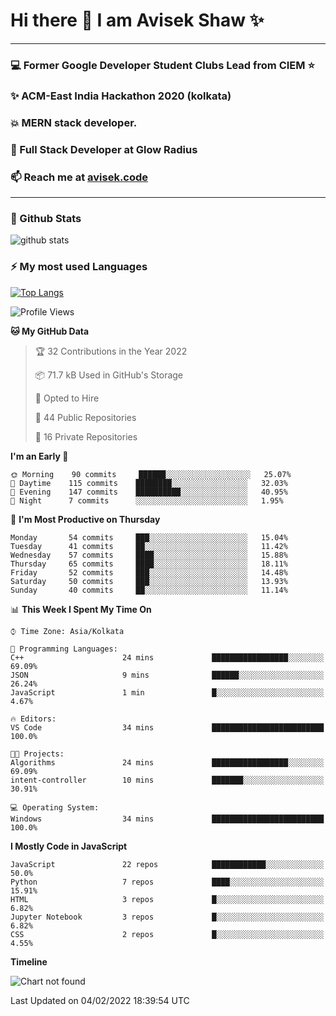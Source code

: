 # Hi there 👋 I am Avisek Shaw ✨

---
### :computer: Former Google Developer Student Clubs Lead from CIEM :star: 
###  ✨ ACM-East India Hackathon 2020 (kolkata)
###  :boom: MERN stack developer.
###  🔭 Full Stack Developer at Glow Radius
###  📫 Reach me at [avisek.code](https://avisekcode.netlify.app/)
---
### 🌱 Github Stats
![github stats](https://github-readme-stats.vercel.app/api?username=shawavisek35&count_private=true&show_icons=true&bg_color=315,48c6ef,6f86d6&title_color=ffffff&text_color=ffffff&icon_color=ee609c)
### ⚡ My most used Languages 
<!--![github stats](https://github-readme-stats.vercel.app/api?username=shawavisek35&show_icons=true&theme=radical)-->
[![Top Langs](https://github-readme-stats.vercel.app/api/top-langs/?username=shawavisek35&layout=compact)](https://github.com/shawavisek35)
<!--START_SECTION:waka-->
![Profile Views](http://img.shields.io/badge/Profile%20Views-0-blue)

**🐱 My GitHub Data** 

> 🏆 32 Contributions in the Year 2022
 > 
> 📦 71.7 kB Used in GitHub's Storage 
 > 
> 💼 Opted to Hire
 > 
> 📜 44 Public Repositories 
 > 
> 🔑 16 Private Repositories  
 > 
**I'm an Early 🐤** 

```text
🌞 Morning    90 commits     ██████░░░░░░░░░░░░░░░░░░░   25.07% 
🌆 Daytime    115 commits    ████████░░░░░░░░░░░░░░░░░   32.03% 
🌃 Evening    147 commits    ██████████░░░░░░░░░░░░░░░   40.95% 
🌙 Night      7 commits      ░░░░░░░░░░░░░░░░░░░░░░░░░   1.95%

```
📅 **I'm Most Productive on Thursday** 

```text
Monday       54 commits     ███░░░░░░░░░░░░░░░░░░░░░░   15.04% 
Tuesday      41 commits     ██░░░░░░░░░░░░░░░░░░░░░░░   11.42% 
Wednesday    57 commits     ████░░░░░░░░░░░░░░░░░░░░░   15.88% 
Thursday     65 commits     ████░░░░░░░░░░░░░░░░░░░░░   18.11% 
Friday       52 commits     ███░░░░░░░░░░░░░░░░░░░░░░   14.48% 
Saturday     50 commits     ███░░░░░░░░░░░░░░░░░░░░░░   13.93% 
Sunday       40 commits     ██░░░░░░░░░░░░░░░░░░░░░░░   11.14%

```


📊 **This Week I Spent My Time On** 

```text
⌚︎ Time Zone: Asia/Kolkata

💬 Programming Languages: 
C++                      24 mins             █████████████████░░░░░░░░   69.09% 
JSON                     9 mins              ██████░░░░░░░░░░░░░░░░░░░   26.24% 
JavaScript               1 min               █░░░░░░░░░░░░░░░░░░░░░░░░   4.67%

🔥 Editors: 
VS Code                  34 mins             █████████████████████████   100.0%

🐱‍💻 Projects: 
Algorithms               24 mins             █████████████████░░░░░░░░   69.09% 
intent-controller        10 mins             ███████░░░░░░░░░░░░░░░░░░   30.91%

💻 Operating System: 
Windows                  34 mins             █████████████████████████   100.0%

```

**I Mostly Code in JavaScript** 

```text
JavaScript               22 repos            ████████████░░░░░░░░░░░░░   50.0% 
Python                   7 repos             ████░░░░░░░░░░░░░░░░░░░░░   15.91% 
HTML                     3 repos             █░░░░░░░░░░░░░░░░░░░░░░░░   6.82% 
Jupyter Notebook         3 repos             █░░░░░░░░░░░░░░░░░░░░░░░░   6.82% 
CSS                      2 repos             █░░░░░░░░░░░░░░░░░░░░░░░░   4.55%

```


**Timeline**

![Chart not found](https://raw.githubusercontent.com/shawavisek35/shawavisek35/master/charts/bar_graph.png) 


 Last Updated on 04/02/2022 18:39:54 UTC
<!--END_SECTION:waka-->
